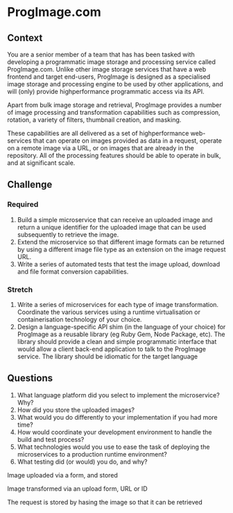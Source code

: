 # ProgImage.com


## Context
You are a senior member of a team that has has been tasked with developing a programmatic image storage and processing service called ProgImage.com. Unlike other image storage services that have a web frontend and target end-users, ProgImage is designed as a specialised image storage and processing engine to be used by other applications, and will (only) provide highperformance programmatic access via its API. 

Apart from bulk image storage and retrieval, ProgImage provides a number of image processing and transformation capabilities such as compression, rotation, a variety of filters, thumbnail creation, and masking. 

These capabilities are all delivered as a set of highperformance web-services that can operate on images provided as data in a request, operate on a remote image via a URL, or on images that are already in the repository. All of the processing features should be able to operate in bulk, and at significant scale. 

## Challenge

### Required

1. Build a simple microservice that can receive an uploaded image and return a unique identifier for the uploaded image that can be used subsequently to retrieve the image.
1. Extend the microservice so that different image formats can be returned by using a different image file type as an extension on the image request URL.
1. Write a series of automated tests that test the image upload, download and file format conversion capabilities.

### Stretch

1. Write a series of microservices for each type of image transformation. Coordinate the various services using a runtime virtualisation or containerisation technology of your choice.
1. Design a language-specific API shim (in the language of your choice) for ProgImage as a reusable library (eg Ruby Gem, Node Package, etc). The library should provide a clean and simple programmatic interface that would allow a client back-end application to talk to the ProgImage service. The library should be idiomatic for the target language

## Questions

1. What language platform did you select to implement the microservice? Why?
1. How did you store the uploaded images?
1. What would you do differently to your implementation if you had more time?
1. How would coordinate your development environment to handle the build and test process?
1. What technologies would you use to ease the task of deploying the microservices to a production runtime environment?
1. What testing did (or would) you do, and why?

Image uploaded via a form, and stored

Image transformed via an upload form, URL or ID

The request is stored by hasing the image so that it can be retrieved